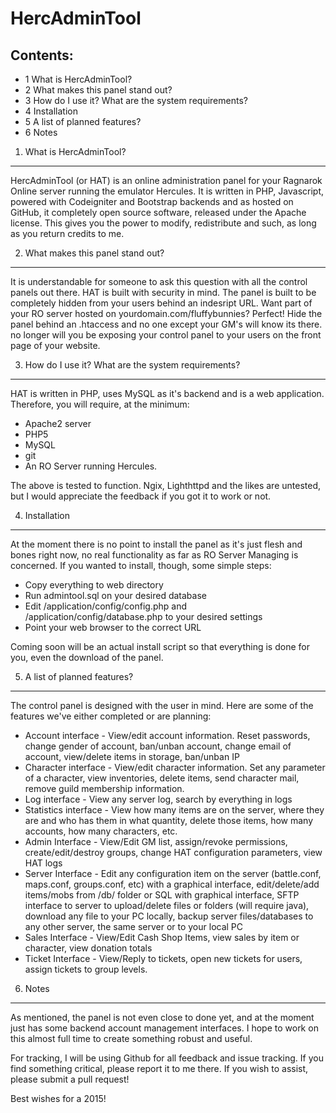 HercAdminTool
=========

Contents:
---------

* 1 What is HercAdminTool?
* 2 What makes this panel stand out?
* 3 How do I use it? What are the system requirements?
* 4 Installation
* 5 A list of planned features?
* 6 Notes

1. What is HercAdminTool?
---------
HercAdminTool (or HAT) is an online administration panel for your Ragnarok Online server running 
the emulator Hercules. It is written in PHP, Javascript, powered with Codeigniter and Bootstrap 
backends and as hosted on GitHub, it completely open source software, released under the 
Apache license. This gives you the power to modify, redistribute and such, as long as you 
return credits to me.

2. What makes this panel stand out?
---------
It is understandable for someone to ask this question with all the control panels out there. 
HAT is built with security in mind. The panel is built to be completely hidden from your users 
behind an indesript URL. Want part of your RO server hosted on yourdomain.com/fluffybunnies? Perfect!
Hide the panel behind an .htaccess and no one except your GM's will know its there. no longer will
you be exposing your control panel to your users on the front page of your website.

3. How do I use it? What are the system requirements?
---------
HAT is written in PHP, uses MySQL as it's backend and is a web application. Therefore, you will require, 
at the minimum:

* Apache2 server
* PHP5
* MySQL
* git
* An RO Server running Hercules.

The above is tested to function. Ngix, Lighthttpd and the likes are untested, but I would appreciate
the feedback if you got it to work or not.

4. Installation
---------
At the moment there is no point to install the panel as it's just flesh and bones right now, 
no real functionality as far as RO Server Managing is concerned. If you wanted to 
install, though, some simple steps:

* Copy everything to web directory
* Run admintool.sql on your desired database
* Edit /application/config/config.php and /application/config/database.php to your desired settings
* Point your web browser to the correct URL

Coming soon will be an actual install script so that everything is done for you, even the download of the panel.

5. A list of planned features?
---------
The control panel is designed with the user in mind. Here are some of the features we've either completed
or are planning:

* Account interface - View/edit account information. Reset passwords, change gender of account, 
ban/unban account, change email of account, view/delete items in storage, ban/unban IP
* Character interface - View/edit character information. Set any parameter of a character, 
view inventories, delete items, send character mail, remove guild membership information.
* Log interface - View any server log, search by everything in logs
* Statistics interface - View how many items are on the server, where they are and who has 
them in what quantity, delete those items, how many accounts, how many characters, etc.
* Admin Interface - View/Edit GM list, assign/revoke permissions, create/edit/destroy groups, 
change HAT configuration parameters, view HAT logs
* Server Interface - Edit any configuration item on the server (battle.conf, maps.conf, groups.conf, etc) 
with a graphical interface, edit/delete/add items/mobs from /db/ folder or SQL with graphical interface, 
SFTP interface to server to upload/delete files or folders (will require java), download any file to your PC locally, 
backup server files/databases to any other server, the same server or to your local PC
* Sales Interface - View/Edit Cash Shop Items, view sales by item or character, view donation totals
* Ticket Interface - View/Reply to tickets, open new tickets for users, assign tickets to group levels.

6. Notes
---------
As mentioned, the panel is not even close to done yet, and at the moment just has some backend account
management interfaces. I hope to work on this almost full time to create something robust and useful.

For tracking, I will be using Github for all feedback and issue tracking. If you find something
critical, please report it to me there. If you wish to assist, please submit a pull request!

Best wishes for a 2015!